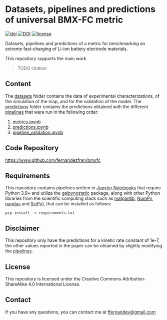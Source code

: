 # Datasets, pipelines and predictions of universal BMX-FC metric

[![doi](https://img.shields.io/badge/doi-TODO-c3211f)](https://www.doi.org/)
[![DOI](https://zenodo.org/badge/756983131.svg)](https://zenodo.org/doi/10.5281/zenodo.10662723)
[![license](https://img.shields.io/badge/License-CC%20BY%20SA%204.0-15a300)](https://creativecommons.org/licenses/by-sa/4.0/)

Datasets, pipelines and predictions of a metric for benchmarking an extreme 
fast-charging of Li-ion battery electrode materials.

This repository supports the main work

> TODO citation


## Content

The [datasets](https://github.com/fernandezfran/bmxfc/tree/main/datasets) folder 
contains the data of experimental characterizations, of the simulation of the map,
and for the validation of the model. The 
[predictions](https://github.com/fernandezfran/bmxfc/tree/main/predictions) folder 
contains the predictions obtained with the different 
[pipelines](https://github.com/fernandezfran/bmxfc/tree/main/pipelines) that were 
run in the following order:
1. [metrics.ipynb](https://github.com/fernandezfran/bmxfc/blob/main/pipelines/metrics.ipynb)
2. [predictions.ipynb](https://github.com/fernandezfran/bmxfc/blob/main/pipelines/predictions.ipynb)
3. [pipeline_validation.ipynb](https://github.com/fernandezfran/bmxfc/blob/main/pipelines/pipeline_validation.ipynb)


## Code Repository

https://www.github.com/fernandezfran/bmxfc


## Requirements

This repository contains pipelines written in 
[Jupyter Notebooks](https://jupyter.org/) that require Python 3.9+ and utilize 
the [galpynostatic](https://www.github.com/fernandezfran/galpynostatic) package,
along with other Python libraries from the scientific computing stack such as 
[matplotlib](https://matplotlib.org/), [NumPy](https://numpy.org/), 
[pandas](https://pandas.pydata.org/) and [SciPy](https://scipy.org/)), that can 
be installed as follows:
```
pip install -r requirements.txt
```


## Disclaimer

This repository only have the predictions for a kinetic rate constant of 1e-7,
the other values reported in the paper can be obtained by slightly modifying
the [pipelines](https://github.com/fernandezfran/bmxfc/tree/main/pipelines).


## License

This repository is licensed under the Creative Commons Attribution-ShareAlike 4.0
International License.


## Contact

If you have any questions, you can contact me at <ffernandev@gmail.com>
